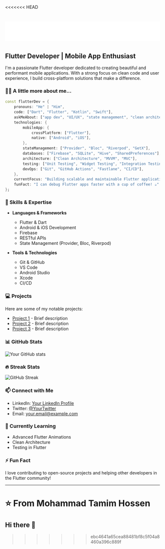<<<<<<< HEAD
# ![Mohammad Tamim Hossen](name.svg)

## Flutter Developer | Mobile App Enthusiast

I'm a passionate Flutter developer dedicated to creating beautiful and performant mobile applications. With a strong focus on clean code and user experience, I build cross-platform solutions that make a difference.

### 👨‍💻 A little more about me...

```dart
const flutterDev = {
    pronouns: "He" | "Him",
    code: ["Dart", "Flutter", "Kotlin", "Swift"],
    askMeAbout: ["app dev", "UI/UX", "state management", "clean architecture"],
    technologies: {
        mobileApp: {
            crossPlatform: ["Flutter"],
            native: ["Android", "iOS"],
        },
        stateManagement: ["Provider", "Bloc", "Riverpod", "GetX"],
        databases: ["Firebase", "SQLite", "Hive", "SharedPreferences"],
        architecture: ["Clean Architecture", "MVVM", "MVC"],
        testing: ["Unit Testing", "Widget Testing", "Integration Testing"],
        devOps: ["Git", "GitHub Actions", "Fastlane", "CI/CD"],
    },
    currentFocus: "Building scalable and maintainable Flutter applications",
    funFact: "I can debug Flutter apps faster with a cup of coffee! ☕"
};
```

### 🚀 Skills & Expertise

- **Languages & Frameworks**

  - Flutter & Dart
  - Android & iOS Development
  - Firebase
  - RESTful APIs
  - State Management (Provider, Bloc, Riverpod)

- **Tools & Technologies**
  - Git & GitHub
  - VS Code
  - Android Studio
  - Xcode
  - CI/CD

### 💻 Projects

Here are some of my notable projects:

- [Project 1](link) - Brief description
- [Project 2](link) - Brief description
- [Project 3](link) - Brief description

### 📊 GitHub Stats

![Your GitHub stats](https://github-readme-stats.vercel.app/api?username=yourusername&show_icons=true&theme=radical)

### 🔥 Streak Stats

![GitHub Streak](https://github-readme-streak-stats.herokuapp.com/?user=yourusername&theme=radical)

### 📫 Connect with Me

- LinkedIn: [Your LinkedIn Profile](link)
- Twitter: [@YourTwitter](link)
- Email: your.email@example.com

### 🎯 Currently Learning

- Advanced Flutter Animations
- Clean Architecture
- Testing in Flutter

### ⚡ Fun Fact

I love contributing to open-source projects and helping other developers in the Flutter community!

---

⭐️ From Mohammad Tamim Hossen
=======
## Hi there 👋

<!--
**tamim65k/tamim65k** is a ✨ _special_ ✨ repository because its `README.md` (this file) appears on your GitHub profile.

Here are some ideas to get you started:

- 🔭 I’m currently working on ...
- 🌱 I’m currently learning ...
- 👯 I’m looking to collaborate on ...
- 🤔 I’m looking for help with ...
- 💬 Ask me about ...
- 📫 How to reach me: ...
- 😄 Pronouns: ...
- ⚡ Fun fact: ...
-->
>>>>>>> ebc4641a65cea88481bf8c5f04a8460a396c889f

